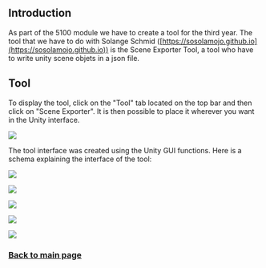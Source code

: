 ## Introduction

As part of the 5100 module we have to create a tool for the third year. The tool that we have to do with Solange Schmid ([https://sosolamojo.github.io](https://sosolamojo.github.io)) is the Scene Exporter Tool, a tool who have to write unity scene objets in a json file.

## Tool

To display the tool, click on the "Tool" tab located on the top bar and then click on "Scene Exporter". It is then possible to place it wherever you want in the Unity interface.

![](https://worgaros.github.io/Images/openwin.gif)

The tool interface was created using the Unity GUI functions. Here is a schema explaining the interface of the tool:

![](https://worgaros.github.io/Images/tool.PNG)



![](https://worgaros.github.io/Images/ignoreobj.gif)



![](https://worgaros.github.io/Images/allowobj.gif)



![](https://worgaros.github.io/Images/savetojson.gif)



![](https://worgaros.github.io/Images/json.PNG)


### [Back to main page](https://worgaros.github.io/)